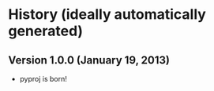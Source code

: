 # History (ideally automatically generated)

## Version 1.0.0 (January 19, 2013)

* pyproj is born!

